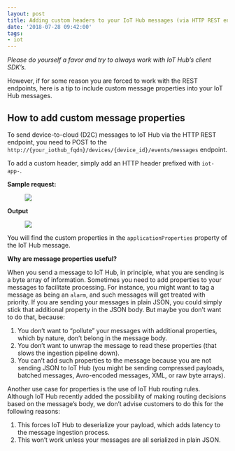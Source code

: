 ```yaml
---
layout: post
title: Adding custom headers to your IoT Hub messages (via HTTP REST endpoint)
date: '2018-07-28 09:42:00'
tags:
- iot
---
```


_Please do yourself a favor and try to always work with IoT Hub’s client SDK’s._

However, if for some reason you are forced to work with the REST endpoints, here is a tip to include custom message properties into your IoT Hub messages.

## How to add custom message properties

To send device-to-cloud (D2C) messages to IoT Hub via the HTTP REST endpoint, you need to POST to the `http://{your_iothub_fqdn}/devices/{device_id}/events/messages` endpoint.

To add a custom header, simply add an HTTP header prefixed with `iot-app-`.

**Sample request:**

<figure class="kg-card kg-image-card"><img src="https://cdn-images-1.medium.com/max/1600/1*O-PWO8QBGZPZZ0kF2dhyIg.png" class="kg-image"></figure>

**Output**

<figure class="kg-card kg-image-card"><img src="https://cdn-images-1.medium.com/max/1600/1*hM_82MHSdGbOmQLko9OoZQ.png" class="kg-image"></figure>

You will find the custom properties in the `applicationProperties` property of the IoT Hub message.

**Why are message properties useful?**

When you send a message to IoT Hub, in principle, what you are sending is a byte array of information. Sometimes you need to add properties to your messages to facilitate processing. For instance, you might want to tag a message as being an `alarm`, and such messages will get treated with priority. If you are sending your messages in plain JSON, you could simply stick that additional property in the JSON body. But maybe you don’t want to do that, because:

1. You don’t want to “pollute” your messages with additional properties, which by nature, don’t belong in the message body.
2. You don’t want to unwrap the message to read these properties (that slows the ingestion pipeline down).
3. You can’t add such properties to the message because you are not sending JSON to IoT Hub (you might be sending compressed payloads, batched messages, Avro-encoded messages, XML, or raw byte arrays).

Another use case for properties is the use of IoT Hub routing rules. Although IoT Hub recently added the possibility of making routing decisions based on the message’s body, we don’t advise customers to do this for the following reasons:

1. This forces IoT Hub to deserialize your payload, which adds latency to the message ingestion process.
2. This won’t work unless your messages are all serialized in plain JSON.
